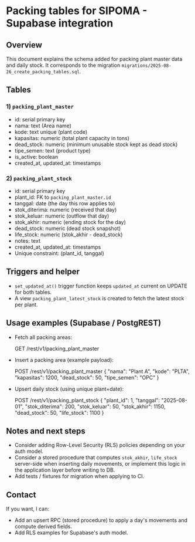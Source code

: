 # Packing tables for SIPOMA - Supabase integration

## Overview

This document explains the schema added for packing plant master data and daily stock.
It corresponds to the migration `migrations/2025-08-26_create_packing_tables.sql`.

## Tables

### 1) `packing_plant_master`

- id: serial primary key
- nama: text (Area name)
- kode: text unique (plant code)
- kapasitas: numeric (total plant capacity in tons)
- dead_stock: numeric (minimum unusable stock kept as dead stock)
- tipe_semen: text (product type)
- is_active: boolean
- created_at, updated_at: timestamps

### 2) `packing_plant_stock`

- id: serial primary key
- plant_id: FK to `packing_plant_master.id`
- tanggal: date (the day this row applies to)
- stok_diterima: numeric (received that day)
- stok_keluar: numeric (outflow that day)
- stok_akhir: numeric (ending stock for the day)
- dead_stock: numeric (dead stock snapshot)
- life_stock: numeric (stok_akhir - dead_stock)
- notes: text
- created_at, updated_at: timestamps
- Unique constraint: (plant_id, tanggal)

## Triggers and helper

- `set_updated_at()` trigger function keeps `updated_at` current on UPDATE for both tables.
- A view `packing_plant_latest_stock` is created to fetch the latest stock per plant.

## Usage examples (Supabase / PostgREST)

- Fetch all packing areas:

  GET /rest/v1/packing_plant_master

- Insert a packing area (example payload):

  POST /rest/v1/packing_plant_master
  {
  "nama": "Plant A",
  "kode": "PLTA",
  "kapasitas": 1200,
  "dead_stock": 50,
  "tipe_semen": "OPC"
  }

- Upsert daily stock (using unique plant+date):

  POST /rest/v1/packing_plant_stock
  {
  "plant_id": 1,
  "tanggal": "2025-08-01",
  "stok_diterima": 200,
  "stok_keluar": 50,
  "stok_akhir": 1150,
  "dead_stock": 50,
  "life_stock": 1100
  }

## Notes and next steps

- Consider adding Row-Level Security (RLS) policies depending on your auth model.
- Consider a stored procedure that computes `stok_akhir`, `life_stock` server-side when inserting daily movements, or implement this logic in the application layer before writing to DB.
- Add tests / fixtures for migration when applying to CI.

## Contact

If you want, I can:

- Add an upsert RPC (stored procedure) to apply a day's movements and compute derived fields.
- Add RLS examples for Supabase's auth model.
